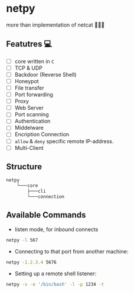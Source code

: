 # netpy

more than implementation of netcat  🐱‍👤🔥

## Featutres 💻

- [ ] core written in `C`
- [ ] TCP & UDP
- [ ] Backdoor (Reverse Shell)
- [ ] Honeypot
- [ ] File transfer
- [ ] Port forwarding
- [ ] Proxy
- [ ] Web Server
- [ ] Port scanning
- [ ] Authentication
- [ ] Middelware
- [ ] Encription Connection
- [ ] `allow` & `deny` specific remote IP-address.
- [ ] Multi-Client

## Structure

```bash
netpy
    └───core
        ├───cli
        └───connection
```

## Available Commands

- listen mode, for inbound connects

```bash
netpy -l 567
```

- Connecting to that port from another machine:

```bash
netpy -1.2.3.4 5676
```

- Setting up a remote shell listener:

```bash
netpy -v -e '/bin/bash' -l -p 1234 -t
```
